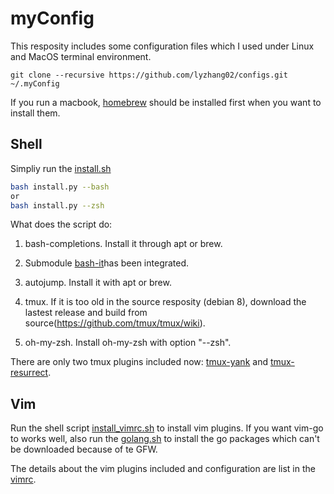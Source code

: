 # myConfig  

This resposity includes some configuration files which I used under Linux and MacOS terminal environment.

`git clone --recursive https://github.com/lyzhang02/configs.git ~/.myConfig`

If you run a macbook, [homebrew](https://brew.sh/) should be installed first when you want to install them.

## Shell

Simpliy run the [install.sh](https://github.com/lyzhang02/myConfig/blob/master/bash_config/install.sh)

```bash
bash install.py --bash
or
bash install.py --zsh
```

What does the script do:

1. bash-completions. Install it through apt or brew.

2. Submodule [bash-it](https://github.com/Bash-it/bash-it)has been integrated.

3. autojump. Install it with apt or brew.

4. tmux. If it is too old in the source resposity (debian 8), download the lastest release and build from source(<https://github.com/tmux/tmux/wiki>).

5. oh-my-zsh. Install oh-my-zsh with option "--zsh".

There are only two tmux plugins included now: [tmux-yank](https://github.com/tmux-plugins/tmux-yank) and [tmux-resurrect](https://github.com/tmux-plugins/tmux-resurrect).

## Vim

Run the shell script [install_vimrc.sh](https://github.com/lyzhang02/myConfig/tree/master/vim_config/install_vimrc.sh) to install vim plugins. If you want vim-go to works well, also run the [golang.sh](https://github.com/lyzhang02/myConfig/tree/master/vim_config/golang.sh) to install the go packages which can't be downloaded because of te GFW.

The details about the vim plugins included and configuration are list in the [vimrc](https://github.com/lyzhang02/myConfig/tree/master/vim_config/vimrc).
